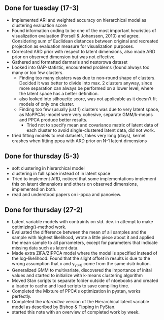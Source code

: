 ## Done for tuesday (17-3)

- Implemented ARI and weighted accuracy on hierarchical model as 
clustering evaluation score
- Found information coding to be one of the most important heuristics of 
visualization evaluation (Forsell & Johansson, 2010) and agree. 
Considering sum of Euclidean distances between original and recreated 
projection as evaluation measure for visualization purposes.
- Corrected ARD prior with respect to latent dimensions, also made ARD 
prior on observed dimension but was not effective.
- Gathered and formatted darmaris and nestorowa dataset
- Looked into GAP-statistic, encountered problems (found always too many 
or too few clusters.
	- Finding too many clusters was due to non-round shape of 
clusters. Decided it was better to divide into max. 2 clusters anyway, 
since more separation can always be performed on a lower level, where 
the latent space has a better definition.
	- also looked into silhouette score, was not applicable as it 
doesn't fit models of only one cluster.
	- Finding too few (usually just 1) clusters was due to very latent space, as MoPPCAs-model were very 
cohesive, 
separate GMM/k-means and PPCA produce better results.
		- Tried not to specify mean and covariance matrix of 
latent data of each cluster to avoid single-clustered latent data, did 
not work.
- tried fitting models to real datasets, takes very long (days), kernel 
crashes when fitting ppca with ARD prior on N-1 latent dimensions

## Done for thursday (5-3)

- soft clustering in hierarchical model
- clustering in full space instead of in latent space
- Tried to implement ARD, noticed that some implementations implement 
this on latent dimensions and others on observed dimensions, implemented 
on both.
- read and understood papers on i-ppca and panoview.

## Done for thursday (27-2)

- Latent variable models with contraints on std. dev. in attempt to make 
optimizing()-method work.
- Evaluated the difference between the mean of all samples and the 
sample with highest likelihood, wrote a little piece about it and 
applied the mean sample to all parrameters, except for parameters that 
indicate missing data such as latent data.
- Made extra ZIFA/ZIPPCA model where the model is specified instead of 
the log-likelihood. Found that the slight offset in results is due to 
the wrong assumption that x and y<sub>y!=0</sub> come from the 
same 
dsitribution.
- Generalized GMM to multivariate, discovered the importance of inital 
values  and started to initialize with k-means 
clustering algorithm
- Moved Stan scripts to separate folder outside of ntoebooks and created 
a 
loader to cache and load scripts to save compiling time.
- Completed the Mixture of PPCA's optimization in pystan, works 
perfectly.
- Completed the *interactive* version of the Hierarchical latent 
variable model as described by Bishop & Tipping in PyStan.
- started this note with an overview of completed work by week.
